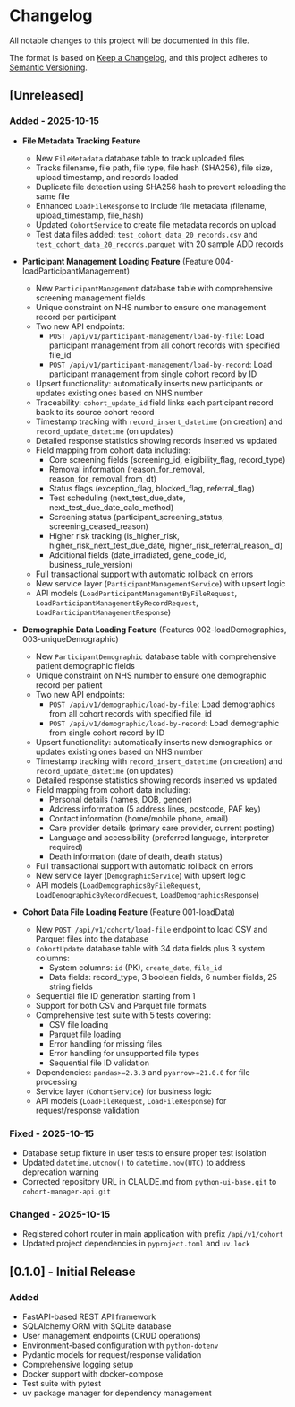 # Changelog

All notable changes to this project will be documented in this file.

The format is based on [Keep a Changelog](https://keepachangelog.com/en/1.0.0/),
and this project adheres to [Semantic Versioning](https://semver.org/spec/v2.0.0.html).

## [Unreleased]

### Added - 2025-10-15

- **File Metadata Tracking Feature**
  - New `FileMetadata` database table to track uploaded files
  - Tracks filename, file path, file type, file hash (SHA256), file size, upload timestamp, and records loaded
  - Duplicate file detection using SHA256 hash to prevent reloading the same file
  - Enhanced `LoadFileResponse` to include file metadata (filename, upload_timestamp, file_hash)
  - Updated `CohortService` to create file metadata records on upload
  - Test data files added: `test_cohort_data_20_records.csv` and `test_cohort_data_20_records.parquet` with 20 sample ADD records

- **Participant Management Loading Feature** (Feature 004-loadParticipantManagement)
  - New `ParticipantManagement` database table with comprehensive screening management fields
  - Unique constraint on NHS number to ensure one management record per participant
  - Two new API endpoints:
    - `POST /api/v1/participant-management/load-by-file`: Load participant management from all cohort records with specified file_id
    - `POST /api/v1/participant-management/load-by-record`: Load participant management from single cohort record by ID
  - Upsert functionality: automatically inserts new participants or updates existing ones based on NHS number
  - Traceability: `cohort_update_id` field links each participant record back to its source cohort record
  - Timestamp tracking with `record_insert_datetime` (on creation) and `record_update_datetime` (on updates)
  - Detailed response statistics showing records inserted vs updated
  - Field mapping from cohort data including:
    - Core screening fields (screening_id, eligibility_flag, record_type)
    - Removal information (reason_for_removal, reason_for_removal_from_dt)
    - Status flags (exception_flag, blocked_flag, referral_flag)
    - Test scheduling (next_test_due_date, next_test_due_date_calc_method)
    - Screening status (participant_screening_status, screening_ceased_reason)
    - Higher risk tracking (is_higher_risk, higher_risk_next_test_due_date, higher_risk_referral_reason_id)
    - Additional fields (date_irradiated, gene_code_id, business_rule_version)
  - Full transactional support with automatic rollback on errors
  - New service layer (`ParticipantManagementService`) with upsert logic
  - API models (`LoadParticipantManagementByFileRequest`, `LoadParticipantManagementByRecordRequest`, `LoadParticipantManagementResponse`)

- **Demographic Data Loading Feature** (Features 002-loadDemographics, 003-uniqueDemographic)
  - New `ParticipantDemographic` database table with comprehensive patient demographic fields
  - Unique constraint on NHS number to ensure one demographic record per patient
  - Two new API endpoints:
    - `POST /api/v1/demographic/load-by-file`: Load demographics from all cohort records with specified file_id
    - `POST /api/v1/demographic/load-by-record`: Load demographic from single cohort record by ID
  - Upsert functionality: automatically inserts new demographics or updates existing ones based on NHS number
  - Timestamp tracking with `record_insert_datetime` (on creation) and `record_update_datetime` (on updates)
  - Detailed response statistics showing records inserted vs updated
  - Field mapping from cohort data including:
    - Personal details (names, DOB, gender)
    - Address information (5 address lines, postcode, PAF key)
    - Contact information (home/mobile phone, email)
    - Care provider details (primary care provider, current posting)
    - Language and accessibility (preferred language, interpreter required)
    - Death information (date of death, death status)
  - Full transactional support with automatic rollback on errors
  - New service layer (`DemographicService`) with upsert logic
  - API models (`LoadDemographicsByFileRequest`, `LoadDemographicByRecordRequest`, `LoadDemographicsResponse`)

- **Cohort Data File Loading Feature** (Feature 001-loadData)
  - New `POST /api/v1/cohort/load-file` endpoint to load CSV and Parquet files into the database
  - `CohortUpdate` database table with 34 data fields plus 3 system columns:
    - System columns: `id` (PK), `create_date`, `file_id`
    - Data fields: record_type, 3 boolean fields, 6 number fields, 25 string fields
  - Sequential file ID generation starting from 1
  - Support for both CSV and Parquet file formats
  - Comprehensive test suite with 5 tests covering:
    - CSV file loading
    - Parquet file loading
    - Error handling for missing files
    - Error handling for unsupported file types
    - Sequential file ID validation
  - Dependencies: `pandas>=2.3.3` and `pyarrow>=21.0.0` for file processing
  - Service layer (`CohortService`) for business logic
  - API models (`LoadFileRequest`, `LoadFileResponse`) for request/response validation

### Fixed - 2025-10-15

- Database setup fixture in user tests to ensure proper test isolation
- Updated `datetime.utcnow()` to `datetime.now(UTC)` to address deprecation warning
- Corrected repository URL in CLAUDE.md from `python-ui-base.git` to `cohort-manager-api.git`

### Changed - 2025-10-15

- Registered cohort router in main application with prefix `/api/v1/cohort`
- Updated project dependencies in `pyproject.toml` and `uv.lock`

## [0.1.0] - Initial Release

### Added

- FastAPI-based REST API framework
- SQLAlchemy ORM with SQLite database
- User management endpoints (CRUD operations)
- Environment-based configuration with `python-dotenv`
- Pydantic models for request/response validation
- Comprehensive logging setup
- Docker support with docker-compose
- Test suite with pytest
- uv package manager for dependency management

